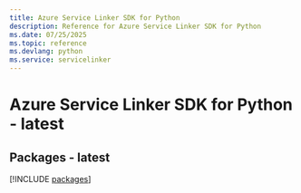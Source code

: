 ```yaml
---
title: Azure Service Linker SDK for Python
description: Reference for Azure Service Linker SDK for Python
ms.date: 07/25/2025
ms.topic: reference
ms.devlang: python
ms.service: servicelinker
---
```

# Azure Service Linker SDK for Python - latest
## Packages - latest
[!INCLUDE [packages](service-linker-index.md)]